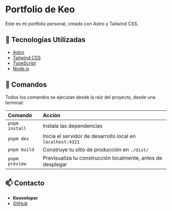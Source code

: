 # Portfolio de Keo

Este es mi portfolio personal, creado con Astro y Tailwind CSS.

## 🚀 Tecnologías Utilizadas

- [Astro](https://astro.build/)
- [Tailwind CSS](https://tailwindcss.com/)
- [TypeScript](https://www.typescriptlang.org/)
- [Node.js](https://nodejs.org/)

## 🧞 Comandos

Todos los comandos se ejecutan desde la raíz del proyecto, desde una terminal:

| Comando | Acción |
| :------------------------ | :----------------------------------------------- |
| `pnpm install` | Instala las dependencias |
| `pnpm dev` | Inicia el servidor de desarrollo local en `localhost:4321` |
| `pnpm build` | Construye tu sitio de producción en `./dist/` |
| `pnpm preview` | Previsualiza tu construcción localmente, antes de desplegar |

## 📫 Contacto

- **Keoveloper**
- [GitHub](https://github.com/keoveloper)